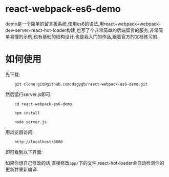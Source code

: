 # react-webpack-es6-demo

demo是一个简单的留言板系统.使用es6的语法,用react+webpack+webpack-dev-server+react-hot-loader构建,也写了个非常简单的后端留言的服务,非常简单易懂的示例,也有基础的结构设计.也是我入门的作品,跟着官方的文档练习的.



# 如何使用

先下载:

        git clone git@github.com:dsgygb/react-webpack-es6-demo.git
        
然后运行server.js即可:

        cd react-webpack-es6-demo

        npm install

        node server.js

用浏览器访问:
        
        http://localhost:8080
        
即可看到以下界面:


如果你想自己修改的话,直接修改```app/```下的文件,react-hot-loader会自动检测你的更新并重新编译.
  